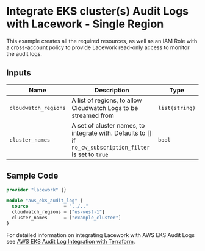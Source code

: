 # Integrate EKS cluster(s) Audit Logs with Lacework - Single Region

This example creates all the required resources, as well as an IAM Role with a cross-account policy to
provide Lacework read-only access to monitor the audit logs.

## Inputs

| Name                        | Description                                                                                               | Type           |
| --------------------------- | --------------------------------------------------------------------------------------------------------- | -------------- |
| `cloudwatch_regions`        | A list of regions, to allow Cloudwatch Logs to be streamed from                                           | `list(string)` |
| `cluster_names`             | A set of cluster names, to integrate with. Defaults to [] if `no_cw_subscription_filter` is set to `true` | `bool`         |

## Sample Code

```terraform
provider "lacework" {}

module "aws_eks_audit_log" {
  source             = "../.."
  cloudwatch_regions = ["us-west-1"]
  cluster_names      = ["example_cluster"]
}
```

For detailed information on integrating Lacework with AWS EKS Audit Logs see [AWS EKS Audit Log Integration with Terraform](https://docs.lacework.com/aws-eks-audit-log-integration-with-terraform).
